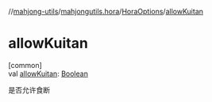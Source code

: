 //[mahjong-utils](../../../index.md)/[mahjongutils.hora](../index.md)/[HoraOptions](index.md)/[allowKuitan](allow-kuitan.md)

# allowKuitan

[common]\
val [allowKuitan](allow-kuitan.md): [Boolean](https://kotlinlang.org/api/latest/jvm/stdlib/kotlin-stdlib/kotlin/-boolean/index.html)

是否允许食断
